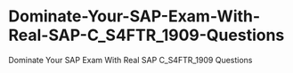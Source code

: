 # Dominate-Your-SAP-Exam-With-Real-SAP-C_S4FTR_1909-Questions
Dominate Your SAP Exam With Real SAP C_S4FTR_1909 Questions
